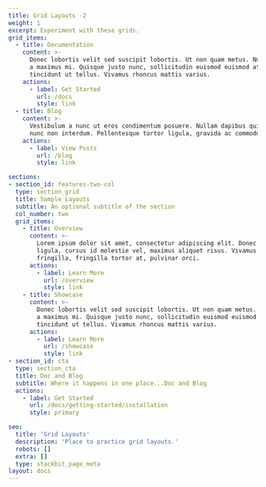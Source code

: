 ```yaml
---
title: Grid Layouts -2
weight: 1
excerpt: Experiment with these grids.
grid_items:
  - title: Documentation
    content: >-
      Donec lobortis velit sed suscipit lobortis. Ut non quam metus. Nullam
      a maximus mi. Quisque justo nunc, sollicitudin euismod euismod at,
      tincidunt ut tellus. Vivamus rhoncus mattis varius.
    actions:
      - label: Get Started
        url: /docs
        style: link
  - title: Blog
    content: >-
      Vestibulum a nunc ut eros condimentum posuere. Nullam dapibus quis
      nunc non interdum. Pellentesque tortor ligula, gravida ac commodo eu.
    actions:
      - label: View Posts
        url: /blog
        style: link

sections:
- section_id: features-two-col
  type: section_grid
  title: Sample Layouts
  subtitle: An optional subtitle of the section
  col_number: two
  grid_items:
    - title: Overview
      content: >-
        Lorem ipsum dolor sit amet, consectetur adipiscing elit. Donec nisl
        ligula, cursus id molestie vel, maximus aliquet risus. Vivamus in nibh
        fringilla, fringilla tortor at, pulvinar orci.
      actions:
        - label: Learn More
          url: /overview
          style: link
    - title: Showcase
      content: >-
        Donec lobortis velit sed suscipit lobortis. Ut non quam metus. Nullam
        a maximus mi. Quisque justo nunc, sollicitudin euismod euismod at,
        tincidunt ut tellus. Vivamus rhoncus mattis varius.
      actions:
        - label: Learn More
          url: /showcase
          style: link
- section_id: cta
  type: section_cta
  title: Doc and Blog
  subtitle: Where it happens in one place...Doc and Blog
  actions:
    - label: Get Started
      url: /docs/getting-started/installation
      style: primary

seo:
  title: 'Grid Layouts'
  description: 'Place to practice grid layouts.'
  robots: []
  extra: []
  type: stackbit_page_meta
layout: docs
---
```

